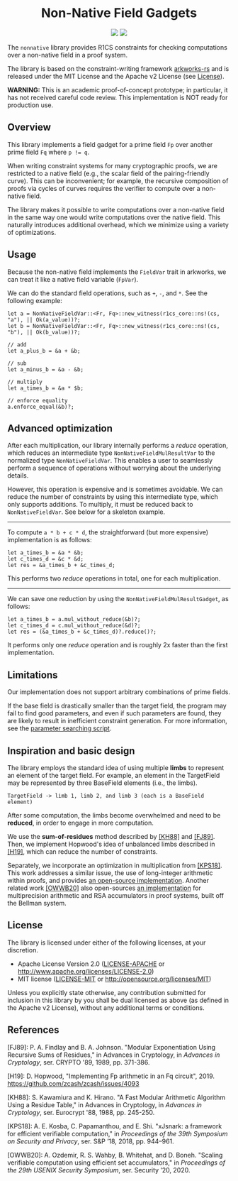 <h1 align="center">Non-Native Field Gadgets</h1>

<p align="center">
    <a href="https://github.com/scipr-lab/zexe/blob/master/LICENSE-APACHE"><img src="https://img.shields.io/badge/license-APACHE-blue.svg"></a>
    <a href="https://github.com/scipr-lab/zexe/blob/master/LICENSE-MIT"><img src="https://img.shields.io/badge/license-MIT-blue.svg"></a>
</p>

The `nonnative` library provides R1CS constraints for checking computations over a non-native field in a proof system. 
 
The library is based on the constraint-writing framework [arkworks-rs](https://github.com/arkworks-rs) and is released under the MIT License and the Apache v2 License (see [License](#license)).

**WARNING:** This is an academic proof-of-concept prototype; in particular, it has not received careful code review. This implementation is NOT ready for production use.

## Overview

This library implements a field gadget for a prime field `Fp` over another prime field `Fq` where `p != q`.

When writing constraint systems for many cryptographic proofs, we are restricted to a native field (e.g., the scalar field of the pairing-friendly curve).
This can be inconvenient; for example, the recursive composition of proofs via cycles of curves requires the verifier to compute over a non-native field.

The library makes it possible to write computations over a non-native field in the same way one would write computations over the native field. This naturally introduces additional overhead, which we minimize using a variety of optimizations.

## Usage

Because the non-native field implements the `FieldVar` trait in arkworks, we can treat it like a native field variable (`FpVar`).

We can do the standard field operations, such as `+`, `-`, and `*`. See the following example:

```
let a = NonNativeFieldVar::<Fr, Fq>::new_witness(r1cs_core::ns!(cs, "a"), || Ok(a_value))?;
let b = NonNativeFieldVar::<Fr, Fq>::new_witness(r1cs_core::ns!(cs, "b"), || Ok(b_value))?;

// add
let a_plus_b = &a + &b;

// sub
let a_minus_b = &a - &b;

// multiply
let a_times_b = &a * $b;

// enforce equality
a.enforce_equal(&b)?;
```

## Advanced optimization

After each multiplication, our library internally performs a *reduce* operation, which reduces an intermediate type `NonNativeFieldMulResultVar` to the normalized type `NonNativeFieldVar`.
This enables a user to seamlessly perform a sequence of operations without worrying about the underlying details.

However, this operation is expensive and is sometimes avoidable. We can reduce the number of constraints by using this intermediate type, which only supports additions. To multiply, it must be reduced back to `NonNativeFieldVar`. See below for a skeleton example. 

---

To compute `a * b + c * d`, the straightforward (but more expensive) implementation is as follows:

```
let a_times_b = &a * &b;
let c_times_d = &c * &d;
let res = &a_times_b + &c_times_d;
```

This performs two *reduce* operations in total, one for each multiplication.

---

We can save one reduction by using the `NonNativeFieldMulResultGadget`, as follows:

```
let a_times_b = a.mul_without_reduce(&b)?;
let c_times_d = c.mul_without_reduce(&d)?;
let res = (&a_times_b + &c_times_d)?.reduce()?;
```

It performs only one *reduce* operation and is roughly 2x faster than the first implementation.

## Limitations

Our implementation does not support arbitrary combinations of prime fields. 

If the base field is drastically smaller than the target field, the program may fail to find good parameters, and even if such parameters are found, they are likely to result in inefficient constraint generation. For more information, see the [parameter searching script](https://github.com/arkworks-rs/nonnative/blob/master/src/params.rs#L177). 

## Inspiration and basic design

The library employs the standard idea of using multiple **limbs** to represent an element of the target field. For example, an element in the TargetField may be represented by three BaseField elements (i.e., the limbs).

```
TargetField -> limb 1, limb 2, and limb 3 (each is a BaseField element)
```

After some computation, the limbs become overwhelmed and need to be **reduced**, in order to engage in more computation.

We use the **sum-of-residues** method described by [[KH88]](https://doi.org/10.1007/3-540-45961-8_21) and [[FJ89]](https://doi.org/10.1007/0-387-34805-0_35). Then, we implement Hopwood's idea of unbalanced limbs described in [[H19]](https://github.com/zcash/zcash/issues/4093), which can reduce the number of constraints. 

Separately, we incorporate an optimization in multiplication from [[KPS18]](https://akosba.github.io/papers/xjsnark.pdf). This work addresses a similar issue, the use of long-integer arithmetic within proofs, and provides [an open-source implementation](https://github.com/akosba/xjsnark). Another related work [[OWWB20]](https://eprint.iacr.org/2019/1494) also open-sources [an implementation](https://github.com/alex-ozdemir/bellman-bignat) for multiprecision arithmetic and RSA accumulators in proof systems, built off the Bellman system.

## License

The library is licensed under either of the following licenses, at your discretion.

 * Apache License Version 2.0 ([LICENSE-APACHE](LICENSE-APACHE) or http://www.apache.org/licenses/LICENSE-2.0)
 * MIT license ([LICENSE-MIT](LICENSE-MIT) or http://opensource.org/licenses/MIT)

Unless you explicitly state otherwise, any contribution submitted for inclusion in this library by you shall be dual licensed as above (as defined in the Apache v2 License), without any additional terms or conditions.

## References

[FJ89]: P. A. Findlay and B. A. Johnson. "Modular Exponentiation Using Recursive Sums of Residues," in Advances in Cryptology, in *Advances in Cryptology*, ser. CRYPTO '89, 1989, pp. 371-386.

[H19]: D. Hopwood, "Implementing Fp arithmetic in an Fq circuit", 2019. https://github.com/zcash/zcash/issues/4093

[KH88]: S. Kawamiura and K. Hirano. "A Fast Modular Arithmetic Algorithm Using a Residue Table," in Advances in Cryptology, in *Advances in Cryptology*, ser. Eurocrypt '88, 1988, pp. 245-250.

[KPS18]: A. E. Kosba, C. Papamanthou, and E. Shi. "xJsnark: a framework for efficient verifiable computation," in *Proceedings of the 39th Symposium on Security and Privacy*, ser. S&P ’18, 2018, pp. 944–961.

[OWWB20]: A. Ozdemir, R. S. Wahby, B. Whitehat, and D. Boneh. "Scaling verifiable computation using efficient set accumulators," in *Proceedings of the 29th USENIX Security Symposium*, ser. Security ’20, 2020.

